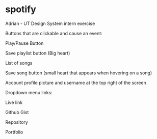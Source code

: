 # spotify
Adrian - UT Design System intern exercise

Buttons that are clickable and cause an event:

Play/Pause Button

Save playlist button (Big heart)

List of songs

Save song button (small heart that appears when hovering on a song)

Account profile picture and username at the top right of the screen


Dropdown menu links:

Live link

Github Gist

Repository

Portfolio





